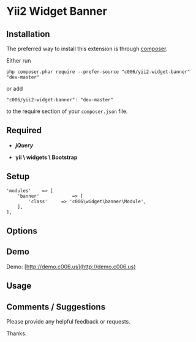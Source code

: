 Yii2 Widget Banner
===================


Installation
------------

The preferred way to install this extension is through [composer](http://getcomposer.org/download/).

Either run

`
php composer.phar require --prefer-source "c006/yii2-widget-banner" "dev-master"
`

or add

`
"c006/yii2-widget-banner": "dev-master"
`

to the require section of your `composer.json` file.


Required
--------

+ ***jQuery***

+ **yii \ widgets \ Bootstrap**


Setup
------------
  
>
    'modules'    => [
        'banner'            => [
            'class'     => 'c006\widget\banner\Module',
        ],
    ],

Options
-------




Demo
-------

Demo: [http://demo.c006.us](http://demo.c006.us)


Usage
-----




Comments / Suggestions
--------------------

Please provide any helpful feedback or requests.

Thanks.



































